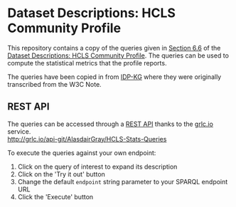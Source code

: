 # Dataset Descriptions: HCLS Community Profile

This repository contains a copy of the queries given in [Section 6.6](https://www.w3.org/TR/hcls-dataset/#s6_6) of the [Dataset Descriptions: HCLS Community Profile](https://www.w3.org/TR/hcls-dataset/). The queries can be used to compute the statistical metrics that the profile reports.

The queries have been copied in from [IDP-KG](https://github.com/AlasdairGray/IDP-KG/commit/321f02dc19912f95c0f311ea851764c28e9b6902) where they were originally transcribed from the W3C Note.

## REST API

The queries can be accessed through a [REST API](http://grlc.io/api-git/AlasdairGray/HCLS-Stats-Queries) thanks to the [grlc.io](grlc.io) service.  
http://grlc.io/api-git/AlasdairGray/HCLS-Stats-Queries

To execute the queries against your own endpoint:
1. Click on the query of interest to expand its description
2. Click on the 'Try it out' button
3. Change the default `endpoint` string parameter to your SPARQL endpoint URL
4. Click the 'Execute' button
